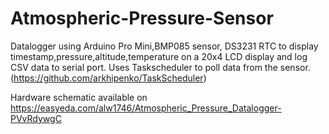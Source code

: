 # Atmospheric-Pressure-Sensor
Datalogger using Arduino Pro Mini,BMP085 sensor, DS3231 RTC to display timestamp,pressure,altitude,temperature on a 20x4 LCD
display and log CSV data to serial port. Uses Taskscheduler to poll data from the sensor. (https://github.com/arkhipenko/TaskScheduler)

Hardware schematic available on https://easyeda.com/alw1746/Atmospheric_Pressure_Datalogger-PVvRdywgC
